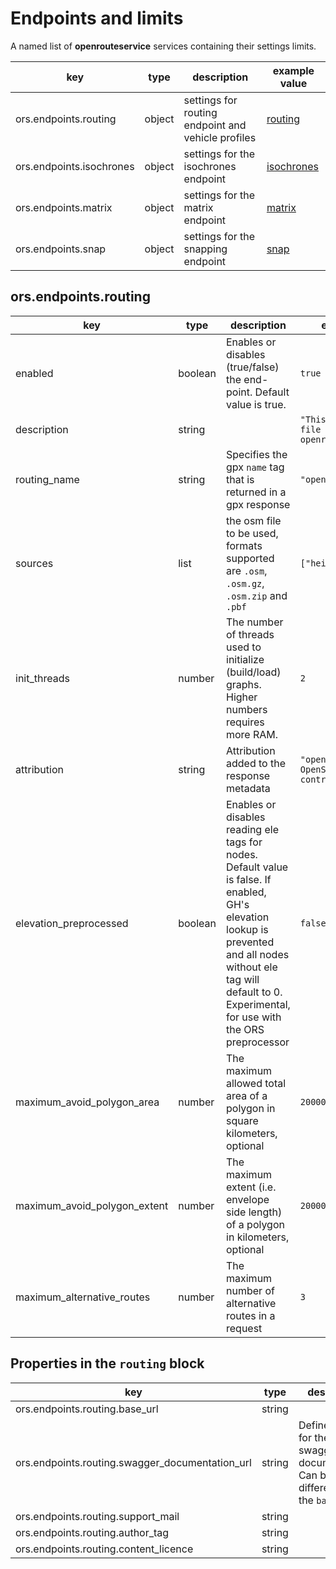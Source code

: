 # Endpoints and limits

A named list of **openrouteservice** services containing their settings limits.

| key                      | type   | description                                        | example value                         |
|--------------------------|--------|----------------------------------------------------|---------------------------------------|
| ors.endpoints.routing    | object | settings for routing endpoint and vehicle profiles | [routing](#orsendpointsrouting)       | 
| ors.endpoints.isochrones | object | settings for the isochrones endpoint               | [isochrones](#orsendpointsisochrones) | 
| ors.endpoints.matrix     | object | settings for the matrix endpoint                   | [matrix](#orsendpointsmatrix)         | 
| ors.endpoints.snap       | object | settings for the snapping endpoint                 | [snap](#orsendpointssnap)             | 

## ors.endpoints.routing

| key                          | type    | description                                                                                                                                                                                                             | example value                                        |
|------------------------------|---------|-------------------------------------------------------------------------------------------------------------------------------------------------------------------------------------------------------------------------|------------------------------------------------------|      
| enabled                      | boolean | Enables or disables (true/false) the end-point. Default value is true.                                                                                                                                                  | `true`                                               |
| description                  | string  |                                                                                                                                                                                                                         | `"This is a routing file from openrouteservice"`     |
| routing_name                 | string  | Specifies the gpx `name` tag that is returned in a gpx response                                                                                                                                                         | `"openrouteservice"`                                 |
| sources                      | list    | the osm file to be used, formats supported are `.osm`, `.osm.gz`, `.osm.zip` and `.pbf`                                                                                                                                 | `["heidelberg.osm.gz"]`                              |
| init_threads                 | number  | The number of threads used to initialize (build/load) graphs. Higher numbers requires more RAM.                                                                                                                         | `2`                                                  |
| attribution                  | string  | Attribution added to the response metadata                                                                                                                                                                              | `"openrouteservice.org, OpenStreetMap contributors"` |
| elevation_preprocessed       | boolean | Enables or disables reading ele tags for nodes. Default value is false. If enabled, GH's elevation lookup is prevented and all nodes without ele tag will default to 0. Experimental, for use with the ORS preprocessor | `false`                                              | 
| maximum_avoid_polygon_area   | number  | The maximum allowed total area of a polygon in square kilometers, optional                                                                                                                                              | `200000000`                                          |
| maximum_avoid_polygon_extent | number  | The maximum extent (i.e. envelope side length) of a polygon in kilometers, optional                                                                                                                                     | `20000`                                              |
| maximum_alternative_routes   | number  | The maximum number of alternative routes in a request                                                                                                                                                                   | `3`                                                  |

## Properties in the `routing` block

| key                                             | type   | description                                                                            | default value                     |
|-------------------------------------------------|--------|----------------------------------------------------------------------------------------|-----------------------------------|
| ors.endpoints.routing.base_url                  | string |                                                                                        | https://openrouteservice.org/     |
| ors.endpoints.routing.swagger_documentation_url | string | Define the URL for the the swagger documentation. Can be different from the `base_url` | https://api.openrouteservice.org/ |
| ors.endpoints.routing.support_mail              | string |                                                                                        | support@openrouteservice.org      |
| ors.endpoints.routing.author_tag                | string |                                                                                        | openrouteservice                  |
| ors.endpoints.routing.content_licence           | string |                                                                                        | LGPL 3.0                          ||    

